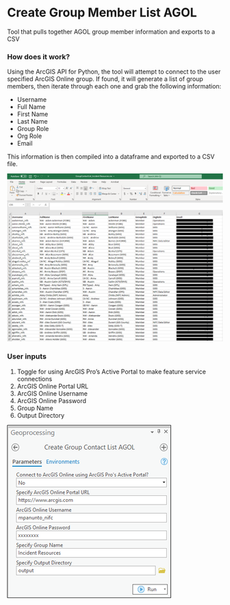 # Create Group Member List AGOL

Tool that pulls together AGOL group member information and exports to a CSV

### How does it work?

Using the ArcGIS API for Python, the tool will attempt to connect to the user specified ArcGIS Online group. If found, it will generate a list of group members, then iterate through each one and grab the following information:

- Username
- Full Name
- First Name
- Last Name
- Group Role
- Org Role
- Email

This information is then compiled into a dataframe and exported to a CSV file.

![screenshot_CreateGroupMemberListAGOL_2.png](/docs/screenshot_CreateGroupContactListAGOL_2.png?raw=true)

### User inputs

1.	Toggle for using ArcGIS Pro’s Active Portal to make feature service connections
2.	ArcGIS Online Portal URL
3.	ArcGIS Online Username
4.	ArcGIS Online Password
5.	Group Name
6.	Output Directory

![screenshot_CreateGroupMemberListAGOL_1.png](/docs/screenshot_CreateGroupContactListAGOL_1.png?raw=true)
